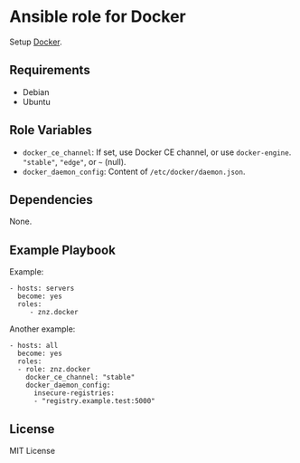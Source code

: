 # Ansible role for Docker

Setup [Docker](https://www.docker.com/).

## Requirements

- Debian
- Ubuntu

## Role Variables

- `docker_ce_channel`: If set, use Docker CE channel, or use `docker-engine`. `"stable"`, `"edge"`, or `~` (null).
- `docker_daemon_config`: Content of `/etc/docker/daemon.json`.

## Dependencies

None.

## Example Playbook

Example:

    - hosts: servers
      become: yes
      roles:
         - znz.docker

Another example:

    - hosts: all
      become: yes
      roles:
      - role: znz.docker
        docker_ce_channel: "stable"
        docker_daemon_config:
          insecure-registries:
          - "registry.example.test:5000"

## License

MIT License
